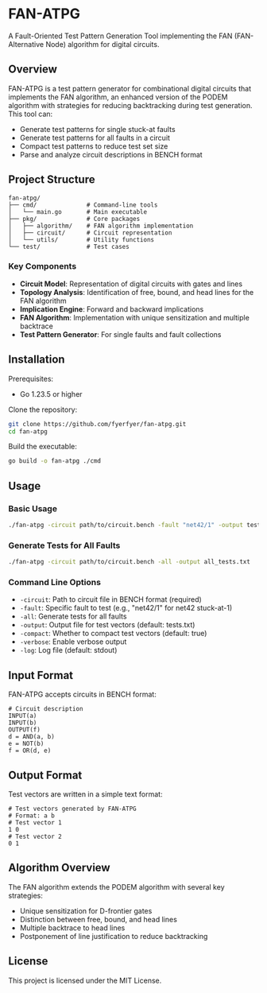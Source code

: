 # FAN-ATPG

A Fault-Oriented Test Pattern Generation Tool implementing the FAN (FAN-Alternative Node) algorithm for digital circuits.

## Overview

FAN-ATPG is a test pattern generator for combinational digital circuits that implements the FAN algorithm, an enhanced version of the PODEM algorithm with strategies for reducing backtracking during test generation. This tool can:

- Generate test patterns for single stuck-at faults
- Generate test patterns for all faults in a circuit
- Compact test patterns to reduce test set size
- Parse and analyze circuit descriptions in BENCH format

## Project Structure

```
fan-atpg/
├── cmd/              # Command-line tools
│   └── main.go       # Main executable
├── pkg/              # Core packages
│   ├── algorithm/    # FAN algorithm implementation
│   ├── circuit/      # Circuit representation 
│   └── utils/        # Utility functions
└── test/             # Test cases
```

### Key Components

- **Circuit Model**: Representation of digital circuits with gates and lines
- **Topology Analysis**: Identification of free, bound, and head lines for the FAN algorithm
- **Implication Engine**: Forward and backward implications
- **FAN Algorithm**: Implementation with unique sensitization and multiple backtrace
- **Test Pattern Generator**: For single faults and fault collections

## Installation

Prerequisites:
- Go 1.23.5 or higher

Clone the repository:
```bash
git clone https://github.com/fyerfyer/fan-atpg.git
cd fan-atpg
```

Build the executable:
```bash
go build -o fan-atpg ./cmd
```

## Usage

### Basic Usage

```bash
./fan-atpg -circuit path/to/circuit.bench -fault "net42/1" -output tests.txt
```

### Generate Tests for All Faults

```bash
./fan-atpg -circuit path/to/circuit.bench -all -output all_tests.txt
```

### Command Line Options

- `-circuit`: Path to circuit file in BENCH format (required)
- `-fault`: Specific fault to test (e.g., "net42/1" for net42 stuck-at-1)
- `-all`: Generate tests for all faults
- `-output`: Output file for test vectors (default: tests.txt)
- `-compact`: Whether to compact test vectors (default: true)
- `-verbose`: Enable verbose output
- `-log`: Log file (default: stdout)

## Input Format

FAN-ATPG accepts circuits in BENCH format:

```
# Circuit description
INPUT(a)
INPUT(b)
OUTPUT(f)
d = AND(a, b)
e = NOT(b)
f = OR(d, e)
```

## Output Format

Test vectors are written in a simple text format:

```
# Test vectors generated by FAN-ATPG
# Format: a b 
# Test vector 1
1 0
# Test vector 2
0 1
```

## Algorithm Overview

The FAN algorithm extends the PODEM algorithm with several key strategies:
- Unique sensitization for D-frontier gates
- Distinction between free, bound, and head lines
- Multiple backtrace to head lines
- Postponement of line justification to reduce backtracking

## License

This project is licensed under the MIT License.
